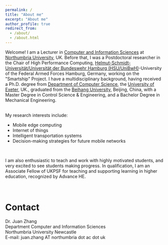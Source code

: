 ```yaml
---
permalink: /
title: "About me"
excerpt: "About me"
author_profile: true
redirect_from: 
  - /about/
  - /about.html
---
```


<!--Welcome! I received my Ph.D degree from [Department of Computer Science](https://computerscience.exeter.ac.uk/), the [University of Exeter](https://www.exeter.ac.uk/), UK. Prior to that, I worked and studied at the [University of Otago](https://www.otago.ac.nz/), New Zealand, and [Beihang University](https://ev.buaa.edu.cn/), Beijing, China. I received my Master Degree in Control Science and Engineering, and Bachelor Degree in Mechanical Design, Manufacture and Its Automation.<br />
<br />
-->
Welcome! I am a Lecturer in [Computer and Information Sciences](https://www.northumbria.ac.uk/about-us/academic-departments/computer-and-information-sciences/) at [Northumbria University](https://www.northumbria.ac.uk/?gad_source=1&gclid=CjwKCAjw57exBhAsEiwAaIxaZnjC1q4FOIwACdKiRwnHn0kLzRrtg_LVhJFfwNx7Ll7n5b3-RG9BqRoCEHsQAvD_BwE&gclsrc=aw.ds), UK. Before that, I was a Postdoctoral researcher in the Chair of High Performance Computing, [Helmut-Schmidt-Universität/Universität der Bundeswehr Hamburg (HSU/UniBwH)](https://www.hsu-hh.de/)-University of the Federal Armed Forces Hamburg, Germany, working on the "Smartship" Project. I have a multidisciplinary background, having received a Ph.D. degree from [Department of Computer Science](https://computerscience.exeter.ac.uk/), the [University of Exeter](https://www.exeter.ac.uk/), UK., graduated from the [Beihang University](https://buaa.edu.cn/), Beijing, China, with a Master Degree in Control Science & Engineering, and a Bachelor Degree in Mechanical Engineering.<br />
<br />

My research interests include:

* Mobile edge computing
* Internet of things
* Intelligent transportation systems
* Decision-making strategies for future mobile networks
 <br />

I am also enthusiastic to teach and work with highly motivated students, and very excited to see students making progress. In qualification, I am an Associate Fellow of UKPSF for teaching and supporting learning in higher education, recognized by Advance HE.
<br />
<br />
<br />

# Contact

Dr. Juan Zhang <br />
Department Computer and Information Sciences<br />
Northumbria University Newcastle<br />
E-mail: juan.zhang AT northumbria dot ac dot uk<br />
<!--Room 011, H11, Holstenhofweg 85, 22043 Hamburg <br />
High Performance Computing<br />
Helmut-Schmidt-Universität/Universität der Bundeswehr Hamburg (HSU/UniBwH) <br />
Helmut Schmidt University/University of the Federal Armed Forces Hamburg <br />
Phone: (+49) 40 6541-2466 <br />
Fax: (+49) 40 6541-2513 <br /> 
E-mail: juan.zhang@hsu-hh.de-->
<!--juazhang@outlook.com-->

 <br />
 <br />
<script type='text/javascript' id='clustrmaps' src='//cdn.clustrmaps.com/map_v2.js?cl=ffffff&w=285&t=n&d=rKGOkYk87D2AaYuuXW3hC0b67W1qgM1UuZOIW8Fp1UY'></script>
 <br />
 <br />
